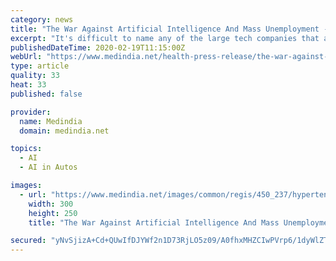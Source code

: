 ```yaml
---
category: news
title: "The War Against Artificial Intelligence And Mass Unemployment - Do 'Nootropic' Brain Supplements Hold The Answer?"
excerpt: "It's difficult to name any of the large tech companies that aren't investing time and energy into creating artificial intelligence technology. It's already a big part of our lives, and with the market value set to increase from $9.5 billion to $118.6 billion by 2025 , it's about to take over our lives. Uber's self-driving car ran 6 red lights ..."
publishedDateTime: 2020-02-19T11:15:00Z
webUrl: "https://www.medindia.net/health-press-release/the-war-against-artificial-intelligence-and-mass-unemployment-do-nootropic-brain-supplements-hold-the-answer-452086-1.htm"
type: article
quality: 33
heat: 33
published: false

provider:
  name: Medindia
  domain: medindia.net

topics:
  - AI
  - AI in Autos

images:
  - url: "https://www.medindia.net/images/common/regis/450_237/hypertension-popup.jpg"
    width: 300
    height: 250
    title: "The War Against Artificial Intelligence And Mass Unemployment - Do 'Nootropic' Brain Supplements Hold The Answer?"

secured: "yNvSjizA+Cd+QUwIfDJYWf2n1D73RjLO5z09/A0fhxMHZCIwPVrp6/1dyWlZT5TsHdmTbj7gv+rynIq5rFmOQyj67LNCRokjFSmpSDomWQldiDvgCU5C5fPTwrzrk6ZjgdQcsOWE2jY91CaQV2+UWwz6mLDOBXnR60lHomiclPkzGNDZe38/reolyg51Z2tTxdRKxolNkfWME+WIro67pDiadjYCbq7rZzkHfOJNfQnHJYS4noseAX7c4EldpNxFJ8dKq09c9RHbukT1xWlgRLUgxkXWyai/NV5HKJ15Nd7uxi2AY/wsPCEyBeaNBPea;roiwyMtUhAcBW9iA7g8w9A=="
---
```


